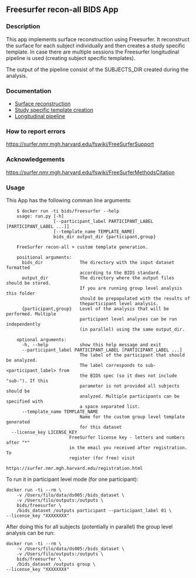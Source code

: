 ## Freesurfer recon-all BIDS App
### Description
This app implements surface reconstruction using Freesurfer. It reconstruct the surface for each subject individually and then
creates a study specific template. In case there are multiple sessions the Freesurfer longitudinal pipeline is used (creating subject specific templates).

The output of the pipeline consist of the SUBJECTS_DIR created during the analysis.

### Documentation
 - [Surface reconstruction](https://surfer.nmr.mgh.harvard.edu/fswiki/recon-all)
 - [Study specific template creation](https://surfer.nmr.mgh.harvard.edu/fswiki/SurfaceRegAndTemplates#CreatingaregistrationtemplateinitializedwithFreeSurfertemplate.28DG.29)
 - [Longitudinal pipeline](https://surfer.nmr.mgh.harvard.edu/fswiki/LongitudinalProcessing)

### How to report errors
https://surfer.nmr.mgh.harvard.edu/fswiki/FreeSurferSupport

### Acknowledgements
https://surfer.nmr.mgh.harvard.edu/fswiki/FreeSurferMethodsCitation

### Usage
This App has the following comman line arguments:

		$ docker run -ti bids/freesurfer --help
		usage: run.py [-h]
		              [--participant_label PARTICIPANT_LABEL [PARTICIPANT_LABEL ...]]
		              [--template_name TEMPLATE_NAME]
		              bids_dir output_dir {participant,group}

		FreeSurfer recon-all + custom template generation.

		positional arguments:
		  bids_dir              The directory with the input dataset formatted
		                        according to the BIDS standard.
		  output_dir            The directory where the output files should be stored.
		                        If you are running group level analysis this folder
		                        should be prepopulated with the results of
		                        theparticipant level analysis.
		  {participant,group}   Level of the analysis that will be performed. Multiple
		                        participant level analyses can be run independently
		                        (in parallel) using the same output_dir.

		optional arguments:
		  -h, --help            show this help message and exit
		  --participant_label PARTICIPANT_LABEL [PARTICIPANT_LABEL ...]
		                        The label of the participant that should be analyzed.
		                        The label corresponds to sub-<participant_label> from
		                        the BIDS spec (so it does not include "sub-"). If this
		                        parameter is not provided all subjects should be
		                        analyzed. Multiple participants can be specified with
		                        a space separated list.
		  --template_name TEMPLATE_NAME
		                        Name for the custom group level template generated
		                        for this dataset
      --license_key LICENSE_KEY
                            FreeSurfer license key - letters and numbers after "*"
                            in the email you received after registration. To
                            register (for free) visit
                            https://surfer.nmr.mgh.harvard.edu/registration.html

To run it in participant level mode (for one participant):

    docker run -ti --rm \
		-v /Users/filo/data/ds005:/bids_dataset \
		-v /Users/filo/outputs:/outputs \
		bids/freesurfer \
		/bids_dataset /outputs participant --participant_label 01 \
    --license_key "XXXXXXXX"

After doing this for all subjects (potentially in parallel) the group level analysis
can be run:

    docker run -ti --rm \
		-v /Users/filo/data/ds005:/bids_dataset \
		-v /Users/filo/outputs:/outputs \
		bids/freesurfer \
		/bids_dataset /outputs group \
    --license_key "XXXXXXXX"

